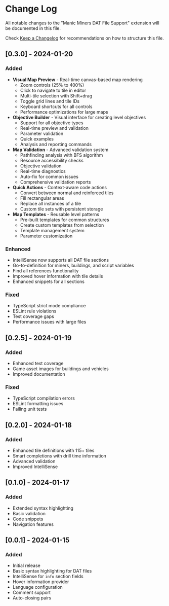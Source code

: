 # Change Log

All notable changes to the "Manic Miners DAT File Support" extension will be documented in this file.

Check [Keep a Changelog](http://keepachangelog.com/) for recommendations on how to structure this file.

## [0.3.0] - 2024-01-20

### Added
- **Visual Map Preview** - Real-time canvas-based map rendering
  - Zoom controls (25% to 400%)
  - Click to navigate to tile in editor
  - Multi-tile selection with Shift+drag
  - Toggle grid lines and tile IDs
  - Keyboard shortcuts for all controls
  - Performance optimizations for large maps
- **Objective Builder** - Visual interface for creating level objectives
  - Support for all objective types
  - Real-time preview and validation
  - Parameter validation
  - Quick examples
  - Analysis and reporting commands
- **Map Validation** - Advanced validation system
  - Pathfinding analysis with BFS algorithm
  - Resource accessibility checks
  - Objective validation
  - Real-time diagnostics
  - Auto-fix for common issues
  - Comprehensive validation reports
- **Quick Actions** - Context-aware code actions
  - Convert between normal and reinforced tiles
  - Fill rectangular areas
  - Replace all instances of a tile
  - Custom tile sets with persistent storage
- **Map Templates** - Reusable level patterns
  - Pre-built templates for common structures
  - Create custom templates from selection
  - Template management system
  - Parameter customization

### Enhanced
- IntelliSense now supports all DAT file sections
- Go-to-definition for miners, buildings, and script variables
- Find all references functionality
- Improved hover information with tile details
- Enhanced snippets for all sections

### Fixed
- TypeScript strict mode compliance
- ESLint rule violations
- Test coverage gaps
- Performance issues with large files

## [0.2.5] - 2024-01-19

### Added
- Enhanced test coverage
- Game asset images for buildings and vehicles
- Improved documentation

### Fixed
- TypeScript compilation errors
- ESLint formatting issues
- Failing unit tests

## [0.2.0] - 2024-01-18

### Added
- Enhanced tile definitions with 115+ tiles
- Smart completions with drill time information
- Advanced validation
- Improved IntelliSense

## [0.1.0] - 2024-01-17

### Added
- Extended syntax highlighting
- Basic validation
- Code snippets
- Navigation features

## [0.0.1] - 2024-01-15

### Added
- Initial release
- Basic syntax highlighting for DAT files
- IntelliSense for `info` section fields
- Hover information provider
- Language configuration
- Comment support
- Auto-closing pairs